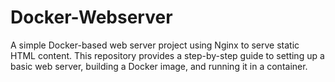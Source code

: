 # Docker-Webserver
A simple Docker-based web server project using Nginx to serve static HTML content. This repository provides a step-by-step guide to setting up a basic web server, building a Docker image, and running it in a container.
